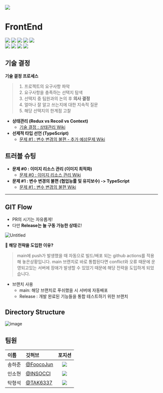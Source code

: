 [![](https://lh6.googleusercontent.com/tAc1AUaOr_vvrct-cxED6ouKPWsEj1wWhR-u45Gc4MbDreZAguikZqpLQDbenLlHOGpcseSwPP3heE0YzrZQlcojP6yE2h45i-iCjMT3ub7Z5ZSDMw5ytqM7xvBT_b33yw=w4996)](https://docs.google.com/forms/d/e/1FAIpQLScJdPn8S2gt6h3kHaHvV2mC-g9kR017yAT2kzWKLcVyQgaCPA/viewform)

# FrontEnd
![](https://img.shields.io/badge/Visual%20Studio%20Code-007ACC.svg?&style=for-the-badge&logo=Visual%20Studio%20Code&logoColor=white)
![](https://img.shields.io/badge/React-61DAFB.svg?&style=for-the-badge&logo=React&logoColor=white)
![](https://img.shields.io/badge/TypeScript-3178C6.svg?&style=for-the-badge&logo=TypeScript&logoColor=white)
![](https://img.shields.io/badge/Amazon%20S3-569A31?style=for-the-badge&logo=Amazon%20S3&logoColor=white)
![](https://img.shields.io/badge/GitHub%20Actions-2088FF.svg?&style=for-the-badge&logo=GitHub%20Actions&logoColor=white)<br/>
![](https://img.shields.io/badge/Redux-764ABC.svg?&style=for-the-badge&logo=Redux&logoColor=white)
![](https://img.shields.io/badge/Axios-5A29E4.svg?&style=for-the-badge&logo=Axios&logoColor=white)
![](https://img.shields.io/badge/styled%20components-DB7093.svg?&style=for-the-badge&logo=styled%20components&logoColor=white)
![](https://img.shields.io/badge/Burger%20King-D62300.svg?&style=for-the-badge&logo=Burger%20King&logoColor=white)

## 기술 결정
**기술 결정 프로세스**<br/>

> 1. 프로젝트의 요구사항 파악
> 2. 요구사항을 충족하는 선택지 탐색
> 3. 선택지 중 팀원과의 논의 후 **의사 결정**
> 4. 얼마나 잘 알고 쓰는지에 대한 지속적 질문<br/>
> 5. 해당 선택지의 한계점 고찰

- **상태관리 (Redux vs Recoil vs Context)**
  - [기술 결정 : 상태관리 Wiki](https://github.com/finalproject-hanghae/.github/wiki/%EA%B8%B0%EC%88%A0-%EA%B2%B0%EC%A0%95-:-%EC%83%81%ED%83%9C%EA%B4%80%EB%A6%AC)
- **선제적 타입 선언 (TypeScript)**
  - [문제 #1 : 변수 변경의 불편 - 추가 예상문제 Wiki](https://github.com/finalproject-hanghae/.github/wiki/%EB%AC%B8%EC%A0%9C-%231-:-%EB%B3%80%EC%88%98-%EB%B3%80%EA%B2%BD%EC%9D%98-%EB%B6%88%ED%8E%B8#%EC%B6%94%EA%B0%80-%EC%98%88%EC%83%81-%EB%AC%B8%EC%A0%9C)

## 트러블 슈팅
- **문제 #0 : 이미지 리소스 관리 (이미지 최적화)**
  - [문제 #0 : 이미지 리소스 관리 Wiki](https://github.com/finalproject-hanghae/.github/wiki/%EB%AC%B8%EC%A0%9C-%230-:-%EC%9D%B4%EB%AF%B8%EC%A7%80-%EB%A6%AC%EC%86%8C%EC%8A%A4-%EA%B4%80%EB%A6%AC)
- **문제 #1 : 변수 변경의 불편 (협업능률 및 유지보수) -> TypeScript**
  - [문제 #1 : 변수 변경의 불편 Wiki](https://github.com/finalproject-hanghae/.github/wiki/%EB%AC%B8%EC%A0%9C-%231-:-%EB%B3%80%EC%88%98-%EB%B3%80%EA%B2%BD%EC%9D%98-%EB%B6%88%ED%8E%B8)
  
---

## GIT Flow

- PR의 시기는 자유롭게!
- 다만 **Release는 늘 구동 가능한 상태**로!

![Untitled](https://www.notion.so/image/https%3A%2F%2Fs3-us-west-2.amazonaws.com%2Fsecure.notion-static.com%2Fba430953-3405-43e5-ac07-bbb32d32c95d%2FUntitled.png?table=block&id=58f98201-d230-4ecb-aab2-b0ac87477145&spaceId=1be52488-8341-41f7-9e7a-1ca0cb106a74&width=2000&userId=fe00f85b-4d3a-4f47-b7b3-438729231f22&cache=v2)


**📌 해당 전략을 도입한 이유?**
> main에 push가 발생했을 때 자동으로 빌드/배포 되는 github actions를 적용해 놓은상황입니다.
> main 브랜치로 바로 통합된다면 conflict와 오류 때문에 운영되고있는 서버에 장애가 발생할 수 있었기 때문에 해당 전략을 도입하게 되었습니다.

- 브랜치 사용
    - main: 해당 브랜치로 푸쉬했을 시 서버에 자동배포
    - Release : 개발 완료된 기능들을 통합 테스트하기 위한 브랜치
    

## Directory Structure

![image](https://user-images.githubusercontent.com/85068289/189492252-dc2e2947-bcc9-4524-a258-07d50ebdd31e.png)

## 팀원
| 이름  | 깃허브 | 포지션 |
|:----------|:----------|:----------:|
| 송하준 | [@FoocoJun](https://github.com/FoocoJun) |![](https://img.shields.io/badge/-FE-blue)|
| 인소현 | [@INSOCCI](https://github.com/INSOCCI) |![](https://img.shields.io/badge/-FE-blue)|
| 탁형석 | [@TAK6337](https://github.com/TAK6337) |![](https://img.shields.io/badge/-FE-blue)|
